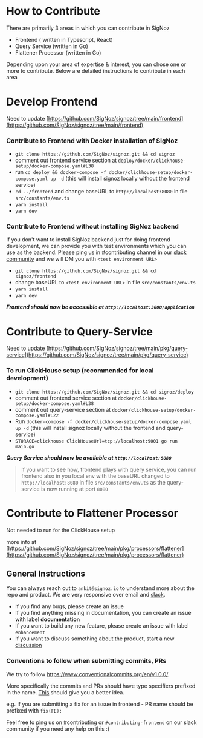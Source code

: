 # How to Contribute

There are primarily 3 areas in which you can contribute in SigNoz

- Frontend ( written in Typescript, React)
- Query Service (written in Go)
- Flattener Processor (written in Go)

Depending upon your area of expertise & interest, you can chose one or more to contribute. Below are detailed instructions to contribute in each area

# Develop Frontend

Need to update [https://github.com/SigNoz/signoz/tree/main/frontend](https://github.com/SigNoz/signoz/tree/main/frontend)

### Contribute to Frontend with Docker installation of SigNoz

- `git clone https://github.com/SigNoz/signoz.git && cd signoz`
- comment out frontend service section at `deploy/docker/clickhouse-setup/docker-compose.yaml#L38`
- run `cd deploy && docker-compose -f docker/clickhouse-setup/docker-compose.yaml up -d` (this will install signoz locally without the frontend service)
- `cd ../frontend` and change baseURL to `http://localhost:8080` in file `src/constants/env.ts`
- `yarn install`
- `yarn dev`

### Contribute to Frontend without installing SigNoz backend

If you don't want to install SigNoz backend just for doing frontend development, we can provide you with test environments which you can use as the backend. Please ping us in #contributing channel in our [slack community](https://join.slack.com/t/signoz-community/shared_invite/zt-lrjknbbp-J_mI13rlw8pGF4EWBnorJA) and we will DM you with `<test environment URL>`

- `git clone https://github.com/SigNoz/signoz.git && cd signoz/frontend`
- change baseURL to `<test environment URL>` in file `src/constants/env.ts`
- `yarn install`
- `yarn dev`

**_Frontend should now be accessible at `http://localhost:3000/application`_**

# Contribute to Query-Service

Need to update [https://github.com/SigNoz/signoz/tree/main/pkg/query-service](https://github.com/SigNoz/signoz/tree/main/pkg/query-service)

### To run ClickHouse setup (recommended for local development)

- `git clone https://github.com/SigNoz/signoz.git && cd signoz/deploy`
- comment out frontend service section at `docker/clickhouse-setup/docker-compose.yaml#L38`
- comment out query-service section at `docker/clickhouse-setup/docker-compose.yaml#L22`
- Run `docker-compose -f docker/clickhouse-setup/docker-compose.yaml up -d` (this will install signoz locally without the frontend and query-service)
- `STORAGE=clickhouse ClickHouseUrl=tcp://localhost:9001 go run main.go`

**_Query Service should now be available at `http://localhost:8080`_**

> If you want to see how, frontend plays with query service, you can run frontend also in you local env with the baseURL changed to `http://localhost:8080` in file `src/constants/env.ts` as the query-service is now running at port `8080`

# Contribute to Flattener Processor

Not needed to run for the ClickHouse setup

more info at [https://github.com/SigNoz/signoz/tree/main/pkg/processors/flattener](https://github.com/SigNoz/signoz/tree/main/pkg/processors/flattener)

## General Instructions

You can always reach out to `ankit@signoz.io` to understand more about the repo and product. We are very responsive over email and [slack](https://join.slack.com/t/signoz-community/shared_invite/zt-lrjknbbp-J_mI13rlw8pGF4EWBnorJA).

- If you find any bugs, please create an issue
- If you find anything missing in documentation, you can create an issue with label **documentation**
- If you want to build any new feature, please create an issue with label `enhancement`
- If you want to discuss something about the product, start a new [discussion](https://github.com/SigNoz/signoz/discussions)

### Conventions to follow when submitting commits, PRs
We try to follow https://www.conventionalcommits.org/en/v1.0.0/

More specifically the commits and PRs should have type specifiers prefixed in the name. [This](https://www.conventionalcommits.org/en/v1.0.0/#specification) should give you a better idea.

e.g. If you are submitting a fix for an issue in frontend - PR name should be prefixed with `fix(FE):` 

Feel free to ping us on #contributing or `#contributing-frontend` on our slack community if you need any help on this :)
